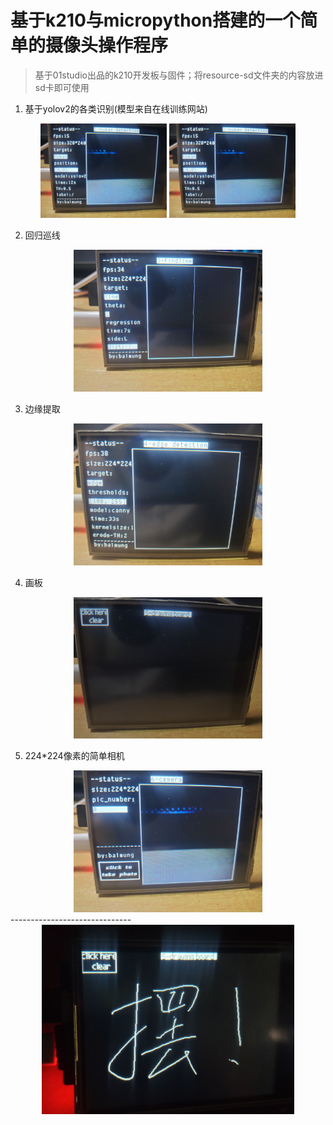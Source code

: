 # 基于k210与micropython搭建的一个简单的摄像头操作程序
> 基于01studio出品的k210开发板与固件；将resource-sd文件夹的内容放进sd卡即可使用
1. 基于yolov2的各类识别(模型来自在线训练网站)
<center class="half">
<img src="preview/mode2.jpg" width=40%/>
<img src="preview/mode2.jpg" width=40%/>
</center>

2. 回归巡线
<center class="half">
<img src="preview/mode3.jpg" width=60%/>
</center>

3. 边缘提取
<center class="half">
<img src="preview/mode4.jpg" width=60%/>
</center>

4. 画板
<center class="half">
<img src="preview/mode5.jpg" width=60%/>
</center>

5. 224*224像素的简单相机
<center class="half">
<img src="preview/mode6.jpg" width=60%/>
</center>
------------------------------
<center class="half">
<img src="preview/摆！.jpg" width=80%/>
</center>
